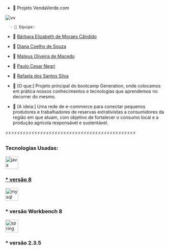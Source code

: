 - 🌱 Projeto VendaVerde.com 


![vv](https://user-images.githubusercontent.com/52088299/100022743-7aad1180-2dc2-11eb-8e1e-2c730d62102c.jpeg)


      - 👯 Equipe: 
- 🤝 <a href="https://github.com/BarbaraEMCandido">Bárbara Elizabeth de Moraes Cândido</a>

- 🤝 <a href="https://github.com/coelhodiana">Diana Coelho de Souza</a>
- 🤝 <a href="https://github.com/mastruzz">Mateus Oliveira de Macedo</a>
- 🤝 <a href="https://github.com/PauloNegri">Paulo Cesar Negri</a> 
- 🤝 <a href="https://github.com/Rafyy2102i">Rafaela dos Santos Silva</a>



- 📝 [O que:] Projeto principal do bootcamp Generation, onde colocamos em prática nossos conhecimentos e tecnologias que aprendemos no decorrer do mesmo.

- 📝 [A ideia:] Uma rede de e-commerce para conectar pequenos produtores e trabalhadores de reservas extrativistas a consumidores da região em que atuam, com objetivo de fortalecer o consumo local e a produção agrícola responsável e sustentável.

⚡⚡⚡⚡⚡⚡⚡⚡⚡⚡⚡⚡⚡⚡⚡⚡⚡⚡⚡⚡⚡⚡⚡⚡⚡⚡⚡⚡⚡⚡⚡⚡⚡⚡⚡⚡⚡⚡⚡⚡⚡⚡⚡⚡⚡

<h3 align="left">Tecnologias Usadas: </h3>

<p align="left">

<a href="https://www.java.com" target="_blank"> <img src="https://devicons.github.io/devicon/devicon.git/icons/java/java-original-wordmark.svg" alt="java" width="40" height="40"/>
<h3>* versão 8 </h3>      
</a> <a href="https://www.mysql.com/" target="_blank"> <img src="https://devicons.github.io/devicon/devicon.git/icons/mysql/mysql-original-wordmark.svg" alt="mysql" width="40" height="40"/> </a><h3>* versão Workbench 8 </h3>
<a href="https://spring.io/" target="_blank"> <img src="https://www.vectorlogo.zone/logos/springio/springio-icon.svg" alt="spring" width="40" height="40"/> </a><h3>* versão 2.3.5 </h3> </p>
